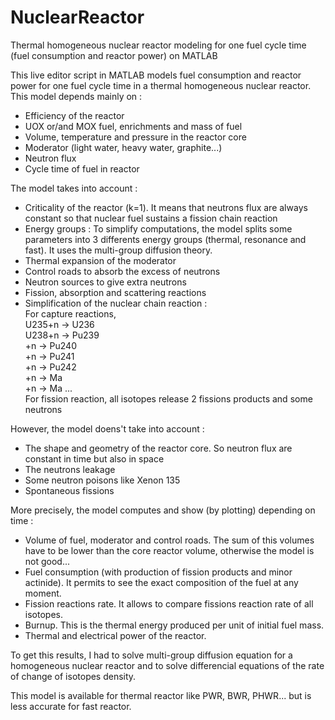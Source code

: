 # NuclearReactor
Thermal homogeneous nuclear reactor modeling for one fuel cycle time (fuel consumption and reactor power) on MATLAB

This live editor script in MATLAB models fuel consumption and reactor power for one fuel cycle time in a thermal homogeneous nuclear reactor. This model depends mainly on :
- Efficiency of the reactor
- UOX or/and MOX fuel, enrichments and mass of fuel
- Volume, temperature and pressure in the reactor core
- Moderator (light water, heavy water, graphite...)
- Neutron flux
- Cycle time of fuel in reactor

The model takes into account :
- Criticality of the reactor (k=1). It means that neutrons flux are always constant so that nuclear fuel sustains a fission chain reaction
- Energy groups : To simplify computations, the model splits some parameters into 3 differents energy groups (thermal, resonance and fast). It uses the multi-group diffusion theory.
- Thermal expansion of the moderator
- Control roads to absorb the excess of neutrons
- Neutron sources to give extra neutrons
- Fission, absorption and scattering reactions
- Simplification of the nuclear chain reaction :                                                                        
For capture reactions,                                                 
U235+n -> U236                                                                                              
U238+n -> Pu239                                                                                  
          +n   -> Pu240                                                                        
                  +n   -> Pu241                                                                        
                          +n   -> Pu242                                                       
                                  +n   -> Ma                                                 
                                          +n -> Ma ...                                        
For fission reaction, all isotopes release 2 fissions products and some neutrons

However, the model doens't take into account :
- The shape and geometry of the reactor core. So neutron flux are constant in time but also in space
- The neutrons leakage
- Some neutron poisons like Xenon 135
- Spontaneous fissions

More precisely, the model computes and show (by plotting) depending on time :
- Volume of fuel, moderator and control roads. The sum of this volumes have to be lower than the core reactor volume, otherwise the model is not good...
- Fuel consumption (with production of fission products and minor actinide). It permits to see the exact composition of the fuel at any moment.
- Fission reactions rate. It allows to compare fissions reaction rate of all isotopes.
- Burnup. This is the thermal energy produced per unit of initial fuel mass.
- Thermal and electrical power of the reactor.

To get this results, I had to solve multi-group diffusion equation for a homogeneous nuclear reactor and to solve differencial equations of the rate of change of isotopes density.

This model is available for thermal reactor like PWR, BWR, PHWR... but is less accurate for fast reactor.

